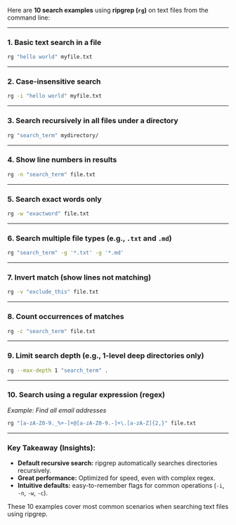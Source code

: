 Here are **10 search examples** using **ripgrep (`rg`)** on text files from the command line:

---

### 1. Basic text search in a file
```bash
rg "hello world" myfile.txt
```

---

### 2. Case-insensitive search
```bash
rg -i "hello world" myfile.txt
```

---

### 3. Search recursively in all files under a directory
```bash
rg "search_term" mydirectory/
```

---

### 4. Show line numbers in results
```bash
rg -n "search_term" file.txt
```

---

### 5. Search exact words only
```bash
rg -w "exactword" file.txt
```

---

### 6. Search multiple file types (e.g., `.txt` and `.md`)
```bash
rg "search_term" -g '*.txt' -g '*.md'
```

---

### 7. Invert match (show lines not matching)
```bash
rg -v "exclude_this" file.txt
```

---

### 8. Count occurrences of matches
```bash
rg -c "search_term" file.txt
```

---

### 9. Limit search depth (e.g., 1-level deep directories only)
```bash
rg --max-depth 1 "search_term" .
```

---

### 10. Search using a regular expression (regex)
_Example: Find all email addresses_
```bash
rg "[a-zA-Z0-9._%+-]+@[a-zA-Z0-9.-]+\.[a-zA-Z]{2,}" file.txt
```

---

### **Key Takeaway (Insights):**

- **Default recursive search:** ripgrep automatically searches directories recursively.
- **Great performance:** Optimized for speed, even with complex regex.
- **Intuitive defaults:** easy-to-remember flags for common operations (`-i`, `-n`, `-w`, `-c`).

These 10 examples cover most common scenarios when searching text files using ripgrep.